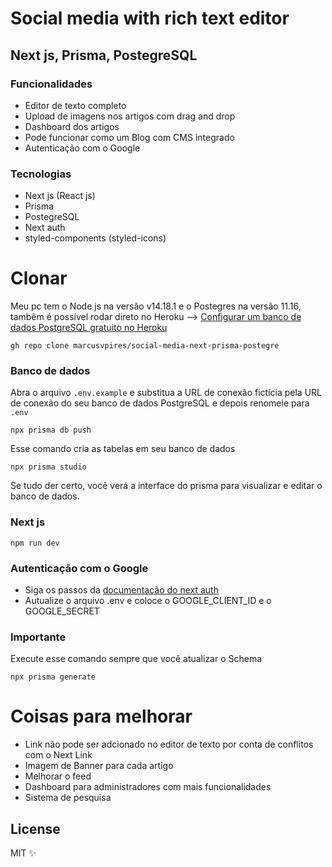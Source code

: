 # Social media with rich text editor
## Next js, Prisma, PostegreSQL 

### Funcionalidades
- Editor de texto completo
- Upload de imagens nos artigos com drag and drop
- Dashboard dos artigos
- Pode funcionar como um Blog com CMS integrado
- Autenticação com o Google

### Tecnologias
- Next js (React js)
- Prisma
- PostegreSQL
- Next auth
- styled-components (styled-icons)

# Clonar
Meu pc tem o Node js na versão v14.18.1 e o Postegres na versão 11.16, tambêm é possível rodar direto no Heroku --> [Configurar um banco de dados PostgreSQL gratuito no Heroku](https://dev.to/prisma/how-to-setup-a-free-postgresql-database-on-heroku-1dc1)
```
gh repo clone marcusvpires/social-media-next-prisma-postegre
```
### Banco de dados
Abra o arquivo `.env.example` e substitua a URL de conexão fictícia pela URL de conexão do seu banco de dados PostgreSQL e depois renomeie para `.env`
```
npx prisma db push
```
Esse comando cria as tabelas em seu banco de dados
```
npx prisma studio
```
Se tudo der certo, você verá a interface do prisma para visualizar e editar o banco de dados.

### Next js
```
npm run dev
```
### Autenticação com o Google
- Siga os passos da [documentação do next auth](https://next-auth.js.org/providers/google)
- Autualize o arquivo .env e coloce o GOOGLE_CLIENT_ID e o GOOGLE_SECRET

### Importante
Execute esse comando sempre que você atualizar o Schema
```
npx prisma generate
```

# Coisas para melhorar
- Link não pode ser adcionado no editor de texto por conta de conflitos com o Next Link
- Imagem de Banner para cada artigo
- Melhorar o feed
- Dashboard para administradores com mais funcionalidades
- Sistema de pesquisa

## License

MIT ✨